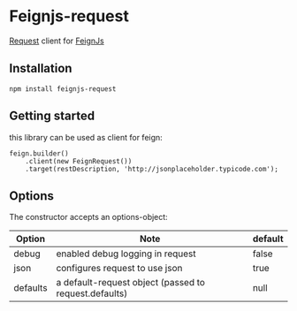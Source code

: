 # Feignjs-request
[Request](https://github.com/request/request) client for [FeignJs](https://github.com/feignjs/feignjs)


## Installation
```
npm install feignjs-request
```

## Getting started
this library can be used as client for feign:

```
feign.builder()
	.client(new FeignRequest())        
    .target(restDescription, 'http://jsonplaceholder.typicode.com');
```


## Options
The constructor accepts an options-object:

| Option | Note | default
|---|---|---|
| debug | enabled debug logging in request | false |
| json | configures request to use json | true |
| defaults | a default-request object (passed to request.defaults) | null |


